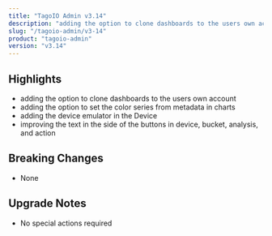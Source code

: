 ```yaml
---
title: "TagoIO Admin v3.14"
description: "adding the option to clone dashboards to the users own account"
slug: "/tagoio-admin/v3-14"
product: "tagoio-admin"
version: "v3.14"
---
```


## Highlights

- adding the option to clone dashboards to the users own account
- adding the option to set the color series from metadata in charts
- adding the device emulator in the Device
- improving the text in the side of the buttons in device, bucket, analysis, and action

## Breaking Changes

- None

## Upgrade Notes

- No special actions required
